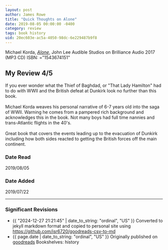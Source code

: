 ```yaml
---
layout: post
author: James Rowe
title: "Quick Thoughts on Alone"
date: 2019-08-05 00:00:00 -0400
category: review
tags: book history
uid: 20ec603e-ac5a-4050-98dc-6e229487b9f8
---
```


Michael Korda, *[Alone](https://www.goodreads.com/book/show/36398011)*, John Lee Audible Studios on Brilliance Audio 2017 (MP3 CD) ISBN: ="1543674151"

## My Review 4/5

If you ever wonder what the Thief of Baghdad, or "That Lady Hamilton" had to do with WWII and the British defeat at Dunkirk look no further than this book.<br/><br/>Michael Korda weaves his personal narrative of 6-7 years old into the saga of WWII. Warning he comes from a pampered rich background and acknowledges this in the book. Not many boys had full time nannies and trans-Atlantic flights in the 40's.<br/><br/>Great book that covers the events leading up to the evacuation of Dunkirk including how both sides reacted to getting the British forces off the main continent.

### Date Read
2019/08/05

### Date Added
2019/07/22

---

### Significant Revisions

- {{ "2024-12-27 21:21:45" | date_to_string: "ordinal", "US" }} Converted to jekyll markdown format and copied to personal site using <https://github.com/jsr6720/goodreads-csv-to-md>
- {{ page.date | date_to_string: "ordinal", "US" }} Originally published on [goodreads](https://www.goodreads.com) Bookshelves: history